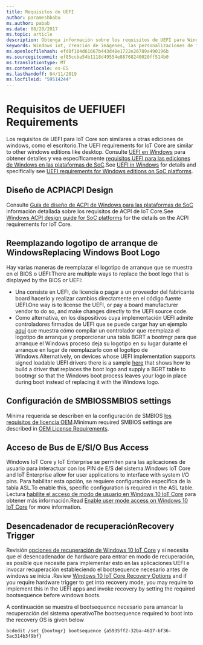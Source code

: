 ```yaml
---
title: Requisitos de UEFI
author: parameshbabu
ms.author: pabab
ms.date: 08/28/2017
ms.topic: article
description: Obtenga información sobre los requisitos de UEFI para Windows 10 IoT Core OS.
keywords: Windows iot, creación de imágenes, las personalizaciones de imagen, las personalizaciones de OEM, UEFI
ms.openlocfilehash: efd8f104d61667b443d48e1722e26789a490196b
ms.sourcegitcommit: ef85ccba54b1118d49554e88768240020ff514b0
ms.translationtype: MT
ms.contentlocale: es-ES
ms.lasthandoff: 04/11/2019
ms.locfileid: "59514244"
---
```

# <a name="uefi-requirements"></a><span data-ttu-id="75654-104">Requisitos de UEFI</span><span class="sxs-lookup"><span data-stu-id="75654-104">UEFI Requirements</span></span>

<span data-ttu-id="75654-105">Los requisitos de UEFI para IoT Core son similares a otras ediciones de windows, como el escritorio.</span><span class="sxs-lookup"><span data-stu-id="75654-105">The UEFI requirements for IoT Core are similar to other windows editions like desktop.</span></span> <span data-ttu-id="75654-106">Consulte [UEFI en Windows](https://docs.microsoft.com/windows-hardware/drivers/bringup/uefi-in-windows) para obtener detalles y vea específicamente [requisitos UEFI para las ediciones de Windows en las plataformas de SoC](https://docs.microsoft.com/windows-hardware/drivers/bringup/uefi-requirements-that-apply-to-all-windows-platforms).</span><span class="sxs-lookup"><span data-stu-id="75654-106">See [UEFI in Windows](https://docs.microsoft.com/windows-hardware/drivers/bringup/uefi-in-windows) for details and specifically see [UEFI requirements for Windows editions on SoC platforms](https://docs.microsoft.com/windows-hardware/drivers/bringup/uefi-requirements-that-apply-to-all-windows-platforms).</span></span> 

## <a name="acpi-design"></a><span data-ttu-id="75654-107">Diseño de ACPI</span><span class="sxs-lookup"><span data-stu-id="75654-107">ACPI Design</span></span>

<span data-ttu-id="75654-108">Consulte [Guía de diseño de ACPI de Windows para las plataformas de SoC](https://docs.microsoft.com/windows-hardware/drivers/bringup/windows-acpi-design-guide-for-soc-platforms) información detallada sobre los requisitos de ACPI de IoT Core.</span><span class="sxs-lookup"><span data-stu-id="75654-108">See [Windows ACPI design guide for SoC platforms](https://docs.microsoft.com/windows-hardware/drivers/bringup/windows-acpi-design-guide-for-soc-platforms) for the details on the ACPI requirements for IoT Core.</span></span>

## <a name="replacing-windows-boot-logo"></a><span data-ttu-id="75654-109">Reemplazando logotipo de arranque de Windows</span><span class="sxs-lookup"><span data-stu-id="75654-109">Replacing Windows Boot Logo</span></span>

<span data-ttu-id="75654-110">Hay varias maneras de reemplazar el logotipo de arranque que se muestra en el BIOS o UEFI:</span><span class="sxs-lookup"><span data-stu-id="75654-110">There are multiple ways to replace the boot logo that is displayed by the BIOS or UEFI:</span></span>

* <span data-ttu-id="75654-111">Una consiste en UEFI, de licencia o pagar a un proveedor del fabricante board hacerlo y realizar cambios directamente en el código fuente UEFI.</span><span class="sxs-lookup"><span data-stu-id="75654-111">One way is to license the UEFI, or pay a board manufacturer vendor to do so, and make changes directly to the UEFI source code.</span></span>
* <span data-ttu-id="75654-112">Como alternativa, en los dispositivos cuya implementación UEFI admite controladores firmados de UEFI que se puede cargar hay un ejemplo [aquí](https://github.com/Microsoft/MS_UEFI/tree/share/MsIoTSamples) que muestra cómo compilar un controlador que reemplaza el logotipo de arranque y proporcionar una tabla BGRT a bootmgr para que arranque el Windows proceso deja su logotipo en su lugar durante el arranque en lugar de reemplazarlo con el logotipo de Windows.</span><span class="sxs-lookup"><span data-stu-id="75654-112">Alternatively, on devices whose UEFI implementation supports signed loadable UEFI drivers there is a sample [here](https://github.com/Microsoft/MS_UEFI/tree/share/MsIoTSamples) that shows how to build a driver that replaces the boot logo and supply a BGRT table to bootmgr so that the Windows boot process leaves your logo in place during boot instead of replacing it with the Windows logo.</span></span>

## <a name="smbios-settings"></a><span data-ttu-id="75654-113">Configuración de SMBIOS</span><span class="sxs-lookup"><span data-stu-id="75654-113">SMBIOS settings</span></span>

<span data-ttu-id="75654-114">Mínima requerida se describen en la configuración de SMBIOS [los requisitos de licencia OEM](OEMLicenseRequirements.md).</span><span class="sxs-lookup"><span data-stu-id="75654-114">Minimum required SMBIOS settings are described in [OEM License Requirements](OEMLicenseRequirements.md).</span></span>

## <a name="io-bus-access"></a><span data-ttu-id="75654-115">Acceso de Bus de E/S</span><span class="sxs-lookup"><span data-stu-id="75654-115">I/O Bus Access</span></span>

<span data-ttu-id="75654-116">Windows IoT Core y IoT Enterprise se permiten para las aplicaciones de usuario para interactuar con los PIN de E/S del sistema.</span><span class="sxs-lookup"><span data-stu-id="75654-116">Windows IoT Core and IoT Enterprise allow for user applications to interface with system I/O pins.</span></span> <span data-ttu-id="75654-117">Para habilitar esta opción, se requiere configuración específica de la tabla ASL.</span><span class="sxs-lookup"><span data-stu-id="75654-117">To enable this, specific configuration is required in the ASL table.</span></span> <span data-ttu-id="75654-118">Lectura [habilite el acceso de modo de usuario en Windows 10 IoT Core](https://docs.microsoft.com/windows/uwp/devices-sensors/enable-usermode-access) para obtener más información.</span><span class="sxs-lookup"><span data-stu-id="75654-118">Read [Enable user mode access on Windows 10 IoT Core](https://docs.microsoft.com/windows/uwp/devices-sensors/enable-usermode-access) for more information.</span></span>

## <a name="recovery-trigger"></a><span data-ttu-id="75654-119">Desencadenador de recuperación</span><span class="sxs-lookup"><span data-stu-id="75654-119">Recovery Trigger</span></span>

<span data-ttu-id="75654-120">Revisión [opciones de recuperación de Windows 10 IoT Core](Recovery.md) y si necesita que el desencadenador de hardware para entrar en modo de recuperación, es posible que necesite para implementar esto en las aplicaciones UEFI e invocar recuperación estableciendo el bootsequence necesario antes de windows se inicia .</span><span class="sxs-lookup"><span data-stu-id="75654-120">Review [Windows 10 IoT Core Recovery Options](Recovery.md) and if you require hardware trigger to get into recovery mode, you may require to implement this in the UEFI apps and invoke recovery by setting the required bootsequence before windows boots.</span></span>

<span data-ttu-id="75654-121">A continuación se muestra el bootsequence necesario para arrancar la recuperación del sistema operativo</span><span class="sxs-lookup"><span data-stu-id="75654-121">The bootsequence required to boot into the recovery OS is given below</span></span>

```
bcdedit /set {bootmgr} bootsequence {a5935ff2-32ba-4617-bf36-5ac314b3f9bf}
```

